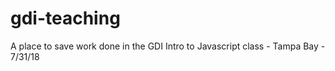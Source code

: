 # gdi-teaching
A place to save work done in the GDI Intro to Javascript class - Tampa Bay - 7/31/18
